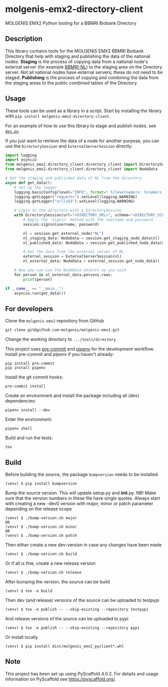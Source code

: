 # molgenis-emx2-directory-client

MOLGENIS EMX2 Python tooling for a BBMRI Biobank Directory

## Description
This library contains tools for the MOLGENIS EMX2 BBMRI Biobank Directory that help with
staging and publishing the data of the national nodes. **Staging** is the process of copying
data from a national node's external server (for example [BBMRI-NL](https://catalogue.bbmri.nl/menu/main/home)) to
the staging area on the Directory server. Not all national nodes have external servers; these
do not need to be staged. **Publishing** is the process of copying and combining the data from the staging areas
to the public combined tables of the Directory.

## Usage

These tools can be used as a library in a script. Start by installing the library with
`pip install molgenis-emx2-directory-client`.

For an example of how to use this library to stage and publish nodes, see [`dev.py`](dev/dev.py).

If you just want to retrieve the data of a node for another purpose, you can use the `DirectorySession`
and `ExternalServerSession` directly:

```python
import logging
import asyncio
from molgenis_emx2.directory_client.directory_client import DirectorySession, ExternalServerSession
from molgenis_emx2.directory_client.directory_client import NodeData

# Get the staging and published data of NL from the directory
async def get_data():
    # Set up the logger
    logging.basicConfig(level="INFO", format=" %(levelname)s: %(name)s: %(message)s")
    logging.getLogger("requests").setLevel(logging.WARNING)
    logging.getLogger("urllib3").setLevel(logging.WARNING)

    # Login to the directory with a DirectorySession
    with DirectorySession(url="<DIRECTORY_URL>", schema="<DIRECTORY_SCHEMA>") as session:
        # Apply the 'signin' method with the username and password
        session.signin(username, password)

        nl = session.get_external_node("NL")
        nl_staging_data: NodeData = session.get_staging_node_data(nl)
        nl_published_data: NodeData = session.get_published_node_data(nl)

        # Get the data from the external server of NL
        external_session = ExternalServerSession(nl)
        nl_external_data: NodeData = external_session.get_node_data()

    # Now you can use the NodeData objects as you wish
    for person in nl_external_data.persons.rows:
        print(person)

if __name__ == "__main__":
    asyncio.run(get_data())
```


## For developers
Clone the `molgenis-emx2` repository from GitHub
```console
git clone git@github.com:molgenis/molgenis-emx2.git
```

Change the working directory to `.../tools/directory`

This project uses [pre-commit](https://pre-commit.com/) and [pipenv](https://pypi.org/project/pipenv/) for the development workflow.
Install pre-commit and pipenv if you haven't already:
```
pip install pre-commit
pip install pipenv
```

Install the git commit hooks:
```
pre-commit install
```

Create an environment and install the package including all (dev) dependencies:
```
pipenv install --dev
```

Enter the environment:
```
pipenv shell
```

Build and run the tests:
```
tox
```

## Build
Before building the source, the package `bumpversion` needs to be installed.
```console
(venv) $ pip install bumpversion
```

Bump the source version. This will update setup.py and __init__.py. NB! Make sure that
the version numbers in these file have single quotes.
Always start with creating a new -dev0 version with major, minor or patch parameter
depending on the release scope
```console
(venv) $ ./bump-version.sh major
OR
(venv) $ ./bump-version.sh minor
OR
(venv) $ ./bump-version.sh patch
```

Then either create a new dev-version in case any changes have been made
```console
(venv) $ ./bump-version.sh build
```

Or if all is fine, create a new release version
```console
(venv) $ ./bump-version.sh release
```

After bumping the version, the source can be build
```console
(venv) $ tox -e build
```

Then dev (and release) versions of the source can be uploaded to testpypi
```console
(venv) $ tox -e publish -- --skip-existing --repository testpypi
```

And release versions of the source can be uploaded to pypi
```console
(venv) $ tox -e publish -- --skip-existing --repository pypi
```

Or install locally
```console
(venv) $ pip install dist/molgenis_emx2_pyclient*.whl
```

## Note

This project has been set up using PyScaffold 4.0.2. For details and usage
information on PyScaffold see https://pyscaffold.org/.
